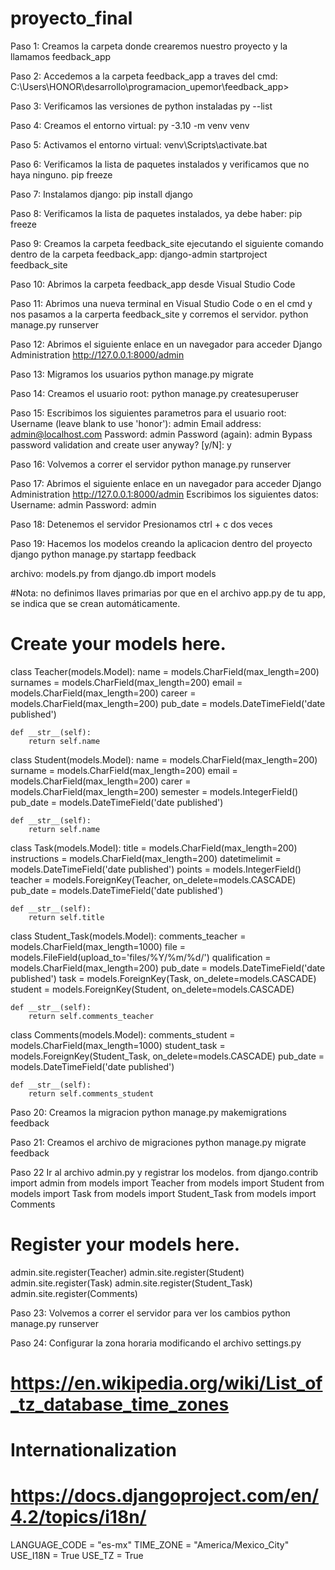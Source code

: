 # proyecto_final
Paso 1: Creamos la carpeta donde crearemos nuestro proyecto y la llamamos 
feedback_app

Paso 2: Accedemos a la carpeta  feedback_app a traves del cmd:
C:\Users\HONOR\desarrollo\programacion_upemor\feedback_app>

Paso 3: Verificamos las versiones de python instaladas
py --list

Paso 4: Creamos el entorno virtual:
py -3.10 -m venv venv

Paso 5: Activamos el entorno virtual:
venv\Scripts\activate.bat

Paso 6: Verificamos la lista de paquetes instalados y verificamos que no haya ninguno.
pip freeze

Paso 7: Instalamos django:
pip install django

Paso 8: Verificamos la lista de paquetes instalados, ya debe haber:
pip freeze

Paso 9: Creamos la carpeta feedback_site ejecutando el siguiente
comando dentro de la carpeta feedback_app:
django-admin startproject feedback_site

Paso 10: Abrimos la carpeta feedback_app desde Visual Studio Code 

Paso 11: Abrimos una nueva terminal en Visual Studio Code o en el cmd y nos pasamos a la 
carperta feedback_site y corremos el servidor.
python manage.py runserver

Paso 12: Abrimos el siguiente enlace en un navegador para acceder Django Administration
http://127.0.0.1:8000/admin 

Paso 13: Migramos los usuarios
python manage.py migrate 

Paso 14: Creamos el usuario root:
python manage.py createsuperuser

Paso 15: Escribimos los siguientes parametros para el usuario root:
Username (leave blank to use 'honor'): admin
Email address: admin@localhost.com
Password: admin
Password (again): admin
Bypass password validation and create user anyway? [y/N]: y

Paso 16: Volvemos a correr el servidor
python manage.py runserver 

Paso 17: Abrimos el siguiente enlace en un navegador para acceder Django Administration
http://127.0.0.1:8000/admin 
Escribimos los siguientes datos:
Username: admin
Password: admin

Paso 18: Detenemos el servidor
Presionamos ctrl + c dos veces

Paso 19: Hacemos los modelos creando la aplicacion dentro del proyecto django
python manage.py startapp feedback


archivo: models.py
from django.db import models

#Nota: no definimos llaves primarias por que en el archivo app.py de tu app,
se indica que se crean automáticamente.

# Create your models here.
class Teacher(models.Model):
    name = models.CharField(max_length=200)
    surnames = models.CharField(max_length=200)
    email = models.CharField(max_length=200)
    career = models.CharField(max_length=200)
    pub_date = models.DateTimeField('date published')

    def __str__(self):  
        return self.name
    
class Student(models.Model):
    name = models.CharField(max_length=200)
    surname = models.CharField(max_length=200)
    email = models.CharField(max_length=200)
    carer = models.CharField(max_length=200)
    semester = models.IntegerField()
    pub_date = models.DateTimeField('date published')
    
    def __str__(self):  
        return self.name
    
class Task(models.Model):
    title = models.CharField(max_length=200)
    instructions = models.CharField(max_length=200)
    datetimelimit = models.DateTimeField('date published')
    points = models.IntegerField()
    teacher = models.ForeignKey(Teacher, on_delete=models.CASCADE)
    pub_date = models.DateTimeField('date published')

    def __str__(self):
        return self.title
    
class Student_Task(models.Model):
    comments_teacher = models.CharField(max_length=1000)
    file = models.FileField(upload_to='files/%Y/%m/%d/')
    qualification = models.CharField(max_length=200)
    pub_date = models.DateTimeField('date published')
    task = models.ForeignKey(Task, on_delete=models.CASCADE)
    student = models.ForeignKey(Student, on_delete=models.CASCADE)

    def __str__(self):
        return self.comments_teacher

    
class Comments(models.Model):
    comments_student = models.CharField(max_length=1000)
    student_task = models.ForeignKey(Student_Task, on_delete=models.CASCADE)
    pub_date = models.DateTimeField('date published')

    def __str__(self):
        return self.comments_student

Paso 20: Creamos la migracion
python manage.py makemigrations feedback  

Paso 21: Creamos el archivo de migraciones
python manage.py migrate feedback

Paso 22 Ir al archivo admin.py y registrar los modelos.
from django.contrib import admin
from models import Teacher
from models import Student
from models import Task
from models import Student_Task
from models import Comments

# Register your models here.
admin.site.register(Teacher)
admin.site.register(Student)
admin.site.register(Task)
admin.site.register(Student_Task)
admin.site.register(Comments)


Paso 23: Volvemos a correr el servidor para ver los cambios
python manage.py runserver 

Paso 24: Configurar la zona horaria modificando el archivo settings.py
# https://en.wikipedia.org/wiki/List_of_tz_database_time_zones
# Internationalization
# https://docs.djangoproject.com/en/4.2/topics/i18n/
LANGUAGE_CODE = "es-mx"
TIME_ZONE = "America/Mexico_City"
USE_I18N = True
USE_TZ = True



